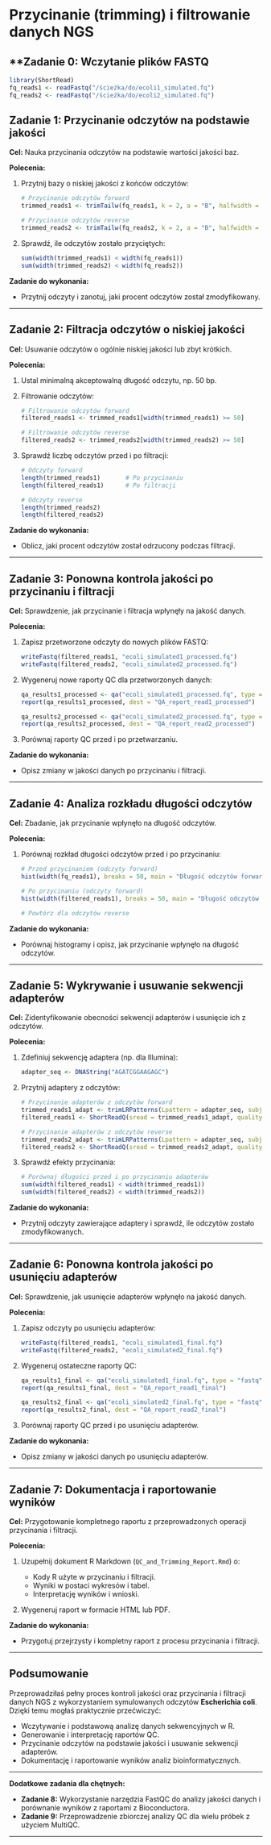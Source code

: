 # Przycinanie (trimming) i filtrowanie danych NGS

## **Zadanie 0: Wczytanie plików FASTQ

```R
library(ShortRead)
fq_reads1 <- readFastq("/ścieżka/do/ecoli1_simulated.fq")
fq_reads2 <- readFastq("/ścieżka/do/ecoli2_simulated.fq")
```

## **Zadanie 1: Przycinanie odczytów na podstawie jakości**

**Cel:** Nauka przycinania odczytów na podstawie wartości jakości baz.

**Polecenia:**

1. Przytnij bazy o niskiej jakości z końców odczytów:

   ```R
   # Przycinanie odczytów forward
   trimmed_reads1 <- trimTailw(fq_reads1, k = 2, a = "B", halfwidth = 1)
   
   # Przycinanie odczytów reverse
   trimmed_reads2 <- trimTailw(fq_reads2, k = 2, a = "B", halfwidth = 1)
   ```

2. Sprawdź, ile odczytów zostało przyciętych:

   ```R
   sum(width(trimmed_reads1) < width(fq_reads1))
   sum(width(trimmed_reads2) < width(fq_reads2))
   ```

**Zadanie do wykonania:**

- Przytnij odczyty i zanotuj, jaki procent odczytów został zmodyfikowany.

---

## **Zadanie 2: Filtracja odczytów o niskiej jakości**

**Cel:** Usuwanie odczytów o ogólnie niskiej jakości lub zbyt krótkich.

**Polecenia:**

1. Ustal minimalną akceptowalną długość odczytu, np. 50 bp.

2. Filtrowanie odczytów:

   ```R
   # Filtrowanie odczytów forward
   filtered_reads1 <- trimmed_reads1[width(trimmed_reads1) >= 50]
   
   # Filtrowanie odczytów reverse
   filtered_reads2 <- trimmed_reads2[width(trimmed_reads2) >= 50]
   ```

3. Sprawdź liczbę odczytów przed i po filtracji:

   ```R
   # Odczyty forward
   length(trimmed_reads1)       # Po przycinaniu
   length(filtered_reads1)      # Po filtracji
   
   # Odczyty reverse
   length(trimmed_reads2)
   length(filtered_reads2)
   ```

**Zadanie do wykonania:**

- Oblicz, jaki procent odczytów został odrzucony podczas filtracji.

---

## **Zadanie 3: Ponowna kontrola jakości po przycinaniu i filtracji**

**Cel:** Sprawdzenie, jak przycinanie i filtracja wpłynęły na jakość danych.

**Polecenia:**

1. Zapisz przetworzone odczyty do nowych plików FASTQ:

   ```R
   writeFastq(filtered_reads1, "ecoli_simulated1_processed.fq")
   writeFastq(filtered_reads2, "ecoli_simulated2_processed.fq")
   ```

2. Wygeneruj nowe raporty QC dla przetworzonych danych:

   ```R
   qa_results1_processed <- qa("ecoli_simulated1_processed.fq", type = "fastq")
   report(qa_results1_processed, dest = "QA_report_read1_processed")
   
   qa_results2_processed <- qa("ecoli_simulated2_processed.fq", type = "fastq")
   report(qa_results2_processed, dest = "QA_report_read2_processed")
   ```

3. Porównaj raporty QC przed i po przetwarzaniu.

**Zadanie do wykonania:**

- Opisz zmiany w jakości danych po przycinaniu i filtracji.

---

## **Zadanie 4: Analiza rozkładu długości odczytów**

**Cel:** Zbadanie, jak przycinanie wpłynęło na długość odczytów.

**Polecenia:**

1. Porównaj rozkład długości odczytów przed i po przycinaniu:

   ```R
   # Przed przycinaniem (odczyty forward)
   hist(width(fq_reads1), breaks = 50, main = "Długość odczytów forward przed przycinaniem", xlab = "Długość (bp)")
   
   # Po przycinaniu (odczyty forward)
   hist(width(filtered_reads1), breaks = 50, main = "Długość odczytów forward po przycinaniu", xlab = "Długość (bp)")
   
   # Powtórz dla odczytów reverse
   ```

**Zadanie do wykonania:**

- Porównaj histogramy i opisz, jak przycinanie wpłynęło na długość odczytów.

---

## **Zadanie 5: Wykrywanie i usuwanie sekwencji adapterów**

**Cel:** Zidentyfikowanie obecności sekwencji adapterów i usunięcie ich z odczytów.

**Polecenia:**

1. Zdefiniuj sekwencję adaptera (np. dla Illumina):

   ```R
   adapter_seq <- DNAString("AGATCGGAAGAGC")
   ```

2. Przytnij adaptery z odczytów:

   ```R
   # Przycinanie adapterów z odczytów forward
   trimmed_reads1_adapt <- trimLRPatterns(Lpattern = adapter_seq, subject = sread(filtered_reads1))
   filtered_reads1 <- ShortReadQ(sread = trimmed_reads1_adapt, quality = quality(filtered_reads1))
   
   # Przycinanie adapterów z odczytów reverse
   trimmed_reads2_adapt <- trimLRPatterns(Lpattern = adapter_seq, subject = sread(filtered_reads2))
   filtered_reads2 <- ShortReadQ(sread = trimmed_reads2_adapt, quality = quality(filtered_reads2))
   ```

3. Sprawdź efekty przycinania:

   ```R
   # Porównaj długości przed i po przycinaniu adapterów
   sum(width(filtered_reads1) < width(trimmed_reads1))
   sum(width(filtered_reads2) < width(trimmed_reads2))
   ```

**Zadanie do wykonania:**

- Przytnij odczyty zawierające adaptery i sprawdź, ile odczytów zostało zmodyfikowanych.

---

## **Zadanie 6: Ponowna kontrola jakości po usunięciu adapterów**

**Cel:** Sprawdzenie, jak usunięcie adapterów wpłynęło na jakość danych.

**Polecenia:**

1. Zapisz odczyty po usunięciu adapterów:

   ```R
   writeFastq(filtered_reads1, "ecoli_simulated1_final.fq")
   writeFastq(filtered_reads2, "ecoli_simulated2_final.fq")
   ```

2. Wygeneruj ostateczne raporty QC:

   ```R
   qa_results1_final <- qa("ecoli_simulated1_final.fq", type = "fastq")
   report(qa_results1_final, dest = "QA_report_read1_final")
   
   qa_results2_final <- qa("ecoli_simulated2_final.fq", type = "fastq")
   report(qa_results2_final, dest = "QA_report_read2_final")
   ```

3. Porównaj raporty QC przed i po usunięciu adapterów.

**Zadanie do wykonania:**

- Opisz zmiany w jakości danych po usunięciu adapterów.

---

## **Zadanie 7: Dokumentacja i raportowanie wyników**

**Cel:** Przygotowanie kompletnego raportu z przeprowadzonych operacji przycinania i filtracji.

**Polecenia:**

1. Uzupełnij dokument R Markdown (`QC_and_Trimming_Report.Rmd`) o:

   - Kody R użyte w przycinaniu i filtracji.
   - Wyniki w postaci wykresów i tabel.
   - Interpretację wyników i wnioski.

2. Wygeneruj raport w formacie HTML lub PDF.

**Zadanie do wykonania:**

- Przygotuj przejrzysty i kompletny raport z procesu przycinania i filtracji.

---

## **Podsumowanie**

Przeprowadziłaś pełny proces kontroli jakości oraz przycinania i filtracji danych NGS z wykorzystaniem symulowanych odczytów **Escherichia coli**. Dzięki temu mogłaś praktycznie przećwiczyć:

- Wczytywanie i podstawową analizę danych sekwencyjnych w R.
- Generowanie i interpretację raportów QC.
- Przycinanie odczytów na podstawie jakości i usuwanie sekwencji adapterów.
- Dokumentację i raportowanie wyników analiz bioinformatycznych.

---

**Dodatkowe zadania dla chętnych:**

- **Zadanie 8:** Wykorzystanie narzędzia FastQC do analizy jakości danych i porównanie wyników z raportami z Bioconductora.
- **Zadanie 9:** Przeprowadzenie zbiorczej analizy QC dla wielu próbek z użyciem MultiQC.

---
